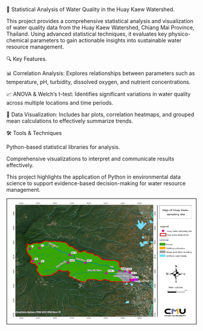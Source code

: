 🌊 Statistical Analysis of Water Quality in the Huay Kaew Watershed. 

This project provides a comprehensive statistical analysis and visualization of water quality data from the Huay Kaew Watershed, Chiang Mai Province, Thailand. Using advanced statistical techniques, it evaluates key physico-chemical parameters to gain actionable insights into sustainable water resource management.

🔍 Key Features.

📊 Correlation Analysis: Explores relationships between parameters such as temperature, pH, turbidity, dissolved oxygen, and nutrient concentrations.

📈 ANOVA & Welch’s t-test: Identifies significant variations in water quality across multiple locations and time periods.

🎨 Data Visualization: Includes bar plots, correlation heatmaps, and grouped mean calculations to effectively summarize trends.

🛠️ Tools & Techniques

Python-based statistical libraries for analysis.

Comprehensive visualizations to interpret and communicate results effectively.

This project highlights the application of Python in environmental data science to support evidence-based decision-making for water resource management.


![MAP OF SITES](figures/mapsites.jpg)

